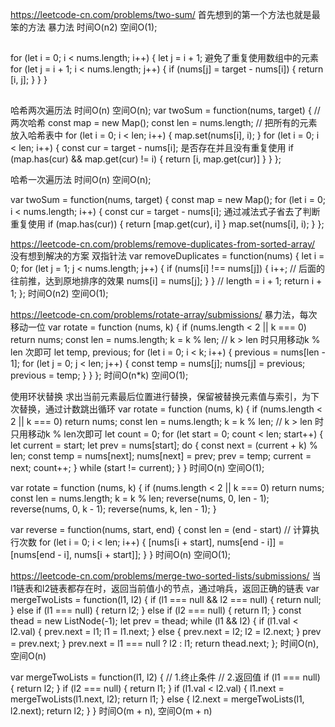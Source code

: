 https://leetcode-cn.com/problems/two-sum/
首先想到的第一个方法也就是最笨的方法
暴力法
时间O(n2) 空间O(1);
##
for (let i = 0; i < nums.length; i++) {
  let j = i + 1;
  避免了重复使用数组中的元素
  for (let j = i + 1; i < nums.length; j++) {
    if (nums[j] = target - nums[i]) {
      return [i, j];
    }
  }
}
##

哈希两次遍历法
时间O(n) 空间O(n);
var twoSum = function(nums, target) {
    // 两次哈希
    const map = new Map();
    const len = nums.length;
    // 把所有的元素放入哈希表中
    for (let i = 0; i < len; i++) {
        map.set(nums[i], i);
    }
    for (let i = 0; i < len; i++) {
        const cur = target - nums[i];
        是否存在并且没有重复使用
        if (map.has(cur) && map.get(cur) != i) {
            return [i, map.get(cur)]
        }
    }
};

哈希一次遍历法
时间O(n) 空间O(n);

var twoSum = function(nums, target) {
    const map = new Map();
    for (let i = 0; i < nums.length; i++) {
        const cur = target - nums[i];
        通过减法式子省去了判断重复使用
        if (map.has(cur)) {
            return [map.get(cur), i]
        }
        map.set(nums[i], i);
    }
};

https://leetcode-cn.com/problems/remove-duplicates-from-sorted-array/
没有想到解决的方案
双指针法
var removeDuplicates = function(nums) {
    let i = 0;
    for (let j = 1; j < nums.length; j++) {
        if (nums[i] !== nums[j]) {
            i++;
            // 后面的往前推，达到原地排序的效果
            nums[i] = nums[j];
        }
    }
    // length = i + 1;
    return i + 1;
};
时间O(n2) 空间O(1);

https://leetcode-cn.com/problems/rotate-array/submissions/
暴力法，每次移动一位
var rotate = function (nums, k) {
  if (nums.length < 2 || k === 0) return nums;
  const len = nums.length;
  k = k % len; // k > len 时只用移动k % len 次即可
  let temp, previous;
  for (let i = 0; i < k; i++) {
    previous = nums[len - 1];
    for (let j = 0; j < len; j++) {
      const temp = nums[j];
      nums[j] = previous;
      previous = temp;
    }
  }
};
时间O(n*k) 空间O(1);

使用环状替换
求出当前元素最后位置进行替换，保留被替换元素值与索引，为下次替换，通过计数跳出循环
var rotate = function (nums, k) {
  if (nums.length < 2 || k === 0) return nums;
  const len = nums.length;
  k = k % len; // k > len 时只用移动k % len次即可
  let count = 0;
  for (let start = 0; count < len; start++) {
    let current = start;
    let prev = nums[start];
    do {
      const next = (current + k) % len;
      const temp = nums[next];
      nums[next] = prev;
      prev = temp;
      current = next; 
      count++;
    } while (start != current);
  }
}
时间O(n) 空间O(1);

var rotate = function (nums, k) {
  if (nums.length < 2 || k === 0) return nums;
  const len = nums.length;
  k = k % len;
  reverse(nums, 0, len - 1);
  reverse(nums, 0, k - 1);
  reverse(nums, k, len - 1);
}

var reverse = function(nums, start, end) {
  const len = (end - start) // 计算执行次数
  for (let i = 0; i < len; i++) {
    [nums[i + start], nums[end - i]] = [nums[end - i], nums[i + start]];
  }
}
时间O(n) 空间O(1);

https://leetcode-cn.com/problems/merge-two-sorted-lists/submissions/
当l1链表和l2链表都存在时，返回当前值小的节点，通过哨兵，返回正确的链表
var mergeTwoLists = function(l1, l2) {
  if (l1 === null && l2 === null) {
    return null;
  } else if (l1 === null) {
    return l2;
  } else if (l2 === null) {
    return l1;
  }
  const thead = new ListNode(-1);
  let prev = thead;
  while (l1 && l2) {
    if (l1.val < l2.val) {
      prev.next = l1;
      l1 = l1.next;
    } else {
      prev.next = l2;
      l2 = l2.next;
    }
    prev = prev.next;
  }
  prev.next = l1 === null ? l2 : l1;
  return thead.next;
};
时间O(n), 空间O(n)

var mergeTwoLists = function(l1, l2) {
  // 1.终止条件
  // 2.返回值
  if (l1 === null) {
    return l2;
  }
  if (l2 === null) {
    return l1;
  }
  if (l1.val < l2.val) {
    l1.next = mergeTwoLists(l1.next, l2);
    return l1;
  } else {
    l2.next = mergeTwoLists(l1, l2.next);
    return l2;
  }
}
时间O(m + n), 空间O(m + n)
